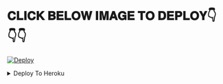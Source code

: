 # 𝐂𝐋𝐈𝐂𝐊 𝐁𝐄𝐋𝐎𝐖 𝐈𝐌𝐀𝐆𝐄 𝐓𝐎 𝐃𝐄𝐏𝐋𝐎𝐘👇👇👇

[![Deploy](https://telegra.ph/file/ed78a7880e7e77d54d3eb.jpg)](https://github.com/ATHIF-EFX/Swasika)

<details><summary>Deploy To Heroku</summary>
<p>
<br>
<a href="https://heroku.com/deploy?template=https://github.com/ATHIF-EFX/Swasika">
  <img src="https://www.herokucdn.com/deploy/button.svg" alt="Deploy">
</a>
</p>
</details>
